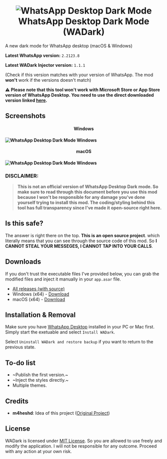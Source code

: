 <h1 align="center"><br><img src="https://i.ibb.co/Gpx8yZJ/logo-mini.png" alt="WhatsApp Desktop Dark Mode"><br>WhatsApp Desktop Dark Mode (WADark)<br></h1>

A new dark mode for WhatsApp desktop (macOS &amp; Windows)

**Latest WhatsApp version:** `2.2123.8`

**Latest WADark Injector version:** `1.1.1`

(Check if this version matches with your version of WhatsApp. The mod **won't**  work if the versions doesn't match)

⚠ **Please note that this tool won't work with Microsoft Store or App Store version of WhatsApp Desktop. You need to use the direct downloaded version linked [here](https://www.whatsapp.com/download/).**

## Screenshots
<h4 align="center">Windows<h4>
  
![WhatsApp Desktop Dark Mode Windows](https://dl.exploitox.de/whatsapp-dark/Windows.png)
<h4 align="center">macOS<h4>
  
![WhatsApp Desktop Dark Mode Windows](https://dl.exploitox.de/whatsapp-dark/macOSV1.png)

### DISCLAIMER:
> **This is not an official version of WhatsApp Desktop Dark mode. So make sure to read through this document before you use this mod because I won't be responsible for any damage you've done yourself trying to install this mod. The coding/styling behind this tool has full transparency since I've made it open-source right here.**

## Is this safe?
The answer is right there on the top. **This is an open source project**. which literally means that you can see through the source code of this mod. So **I CANNOT STEAL YOUR MESSEGES, I CANNOT TAP INTO YOUR CALLS**.

## Downloads
If you don't trust the executable files I've provided below, you can grab the modified files and inject it manually in your `app.asar` file. 

-   [All releases (with source)](https://github.com/valnoxy/wadark/releases) 
-   Windows (x64) - [Download](https://github.com/valnoxy/wadark/releases/download/v1.1.1/WADark_Injector_V1.1.1_win.zip) 
-   macOS (x64) - [Download](https://github.com/valnoxy/wadark/releases/download/v1.1.1/WADark_Injector_V1.1.1_osx.zip)

## Installation & Removal
Make sure you have [WhatsApp Desktop](https://www.whatsapp.com/download/) installed in your PC or Mac first.
Simply start the exetuable and select `Install WADark`. 

Select `Uninstall WADark and restore backup` if you want to return to the previous state.

## To-do list
- ~Publish the first version.~
- ~Inject the styles directly.~
- Multiple themes.

## Credits
 - **m4heshd**: Idea of this project ([Original Project](https://github.com/m4heshd/whatsapp-desktop-dark))

## License
WADark is licensed under [MIT License](https://github.com/valnoxy/wadark/blob/main/LICENSE). So you are allowed to use freely and modify the application. I will not be responsible for any outcome. Proceed with any action at your own risk.
